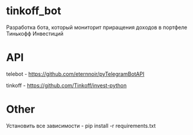 # tinkoff_bot

Разработка бота, который мониторит приращения доходов в портфеле Тинькофф Инвестиций

# API

telebot - https://github.com/eternnoir/pyTelegramBotAPI

tinkoff - https://github.com/Tinkoff/invest-python

# Other

Установить все зависимости - pip install -r requirements.txt
